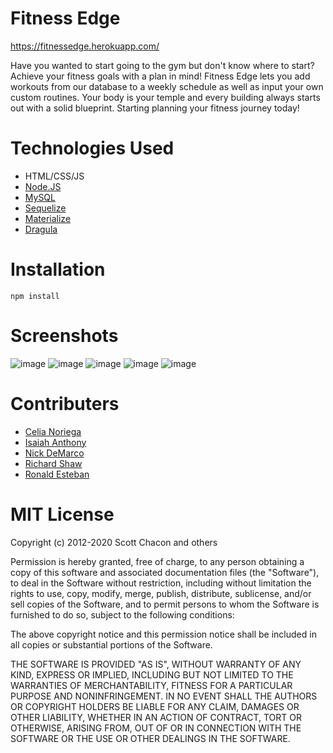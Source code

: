 # Fitness Edge

https://fitnessedge.herokuapp.com/


Have you wanted to start going to the gym but don't know where to start? Achieve your fitness goals with a plan in mind! Fitness Edge lets you add workouts from our database to a weekly schedule as well as input your own custom routines. Your body is your temple and every building always starts out with a solid blueprint. Starting planning your fitness journey today!

# Technologies Used

- HTML/CSS/JS
- [Node.JS](https://nodejs.org/en/)
- [MySQL](https://www.mysql.com/)
- [Sequelize](https://sequelize.org/)
- [Materialize](https://materializecss.com/)
- [Dragula](https://github.com/bevacqua/dragula)

# Installation

    npm install

# Screenshots

 ![image](https://i.imgur.com/LiXZB5B.png)
 ![image](https://i.imgur.com/GY8aZnk.png)
 ![image](https://i.imgur.com/qfOxdiK.png)
 ![image](https://i.imgur.com/3xMvwF9.png)
 ![image](https://i.imgur.com/Um0tNXV.png)

# Contributers

- [Celia Noriega](https://github.com/CeliaNoriega)
- [Isaiah Anthony](https://github.com/isaiahant)
- [Nick DeMarco](https://github.com/nickdmrco)
- [Richard Shaw](https://github.com/RichardMShaw)
- [Ronald Esteban](https://github.com/ron-est)

# MIT License

Copyright (c) 2012-2020 Scott Chacon and others

Permission is hereby granted, free of charge, to any person obtaining
a copy of this software and associated documentation files (the
"Software"), to deal in the Software without restriction, including
without limitation the rights to use, copy, modify, merge, publish,
distribute, sublicense, and/or sell copies of the Software, and to
permit persons to whom the Software is furnished to do so, subject to
the following conditions:

The above copyright notice and this permission notice shall be
included in all copies or substantial portions of the Software.

THE SOFTWARE IS PROVIDED "AS IS", WITHOUT WARRANTY OF ANY KIND,
EXPRESS OR IMPLIED, INCLUDING BUT NOT LIMITED TO THE WARRANTIES OF
MERCHANTABILITY, FITNESS FOR A PARTICULAR PURPOSE AND
NONINFRINGEMENT. IN NO EVENT SHALL THE AUTHORS OR COPYRIGHT HOLDERS BE
LIABLE FOR ANY CLAIM, DAMAGES OR OTHER LIABILITY, WHETHER IN AN ACTION
OF CONTRACT, TORT OR OTHERWISE, ARISING FROM, OUT OF OR IN CONNECTION
WITH THE SOFTWARE OR THE USE OR OTHER DEALINGS IN THE SOFTWARE.
